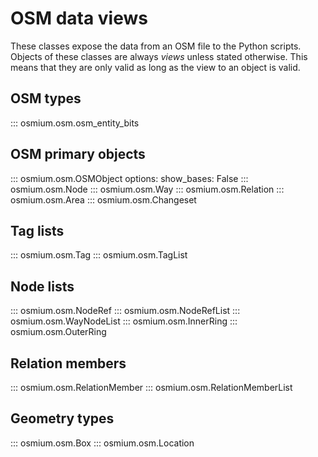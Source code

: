 # OSM data views

These classes expose the data from an OSM file to the Python scripts.
Objects of these classes are always _views_ unless stated otherwise.
This means that they are only valid as long as the view to an object is
valid.

## OSM types

::: osmium.osm.osm_entity_bits

## OSM primary objects

::: osmium.osm.OSMObject
    options:
        show_bases: False
::: osmium.osm.Node
::: osmium.osm.Way
::: osmium.osm.Relation
::: osmium.osm.Area
::: osmium.osm.Changeset

## Tag lists

::: osmium.osm.Tag
::: osmium.osm.TagList

## Node lists

::: osmium.osm.NodeRef
::: osmium.osm.NodeRefList
::: osmium.osm.WayNodeList
::: osmium.osm.InnerRing
::: osmium.osm.OuterRing

## Relation members

::: osmium.osm.RelationMember
::: osmium.osm.RelationMemberList

## Geometry types

::: osmium.osm.Box
::: osmium.osm.Location
